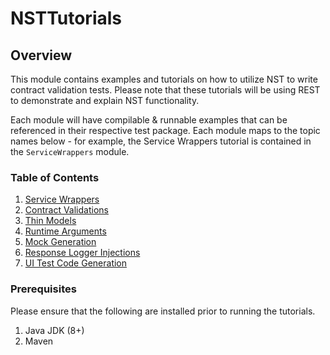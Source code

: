 # NSTTutorials

## Overview

This module contains examples and tutorials on how to utilize NST to write contract validation tests. Please note that these tutorials
will be using REST to demonstrate and explain NST functionality.

Each module will have compilable & runnable examples that can be referenced in their respective test package. 
Each module maps to the topic names below - for example, the Service Wrappers tutorial is contained in the 
`ServiceWrappers` module.

### Table of Contents

1. [Service Wrappers](ServiceWrappers)
2. [Contract Validations](ContractValidations)
3. [Thin Models](ThinModels)
4. [Runtime Arguments](RuntimeArguments)
5. [Mock Generation](MockGeneration)
6. [Response Logger Injections](ResponseLoggerInjections)
7. [UI Test Code Generation](UITestCodeGeneration)

### Prerequisites

Please ensure that the following are installed prior to running the tutorials.
1. Java JDK (8+)
2. Maven
